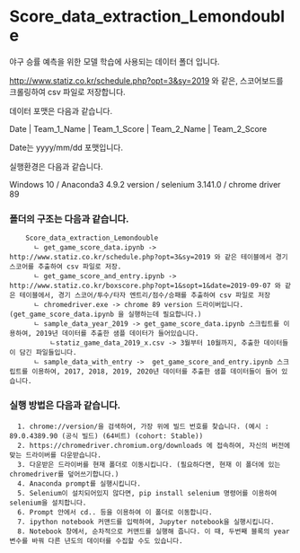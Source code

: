 # Score_data_extraction_Lemondouble

야구 승률 예측을 위한 모델 학습에 사용되는 데이터 폴더 입니다.

http://www.statiz.co.kr/schedule.php?opt=3&sy=2019 와 같은, 스코어보드를 크롤링하여 csv 파일로 저장합니다.

데이터 포맷은 다음과 같습니다.

Date | Team_1_Name | Team_1_Score | Team_2_Name | Team_2_Score

Date는 yyyy/mm/dd 포맷입니다. 

실행환경은 다음과 같습니다.

Windows 10 / Anaconda3 4.9.2 version / selenium 3.141.0 / chrome driver 89

### 폴더의 구조는 다음과 같습니다.
```
    Score_data_extraction_Lemondouble
      ㄴ get_game_score_data.ipynb -> http://www.statiz.co.kr/schedule.php?opt=3&sy=2019 와 같은 테이블에서 경기 스코어를 추출하여 csv 파일로 저장.
      ㄴ get_game_score_and_entry.ipynb ->  http://www.statiz.co.kr/boxscore.php?opt=1&sopt=1&date=2019-09-07 와 같은 테이블에서, 경기 스코어/투수/타자 엔트리/점수/승패를 추출하여 csv 파일로 저장
      ㄴ chromedriver.exe -> chrome 89 version 드라이버입니다. (get_game_score_data.ipynb 을 실행하는데 필요합니다.)
      ㄴ sample_data_year_2019 -> get_game_score_data.ipynb 스크립트를 이용하여, 2019년 데이터를 추출한 샘플 데이터가 들어있습니다.
          ㄴstatiz_game_data_2019_x.csv -> 3월부터 10월까지, 추출한 데이터들이 담긴 파일들입니다.
      ㄴ sample_data_with_entry ->  get_game_score_and_entry.ipynb 스크립트를 이용하여, 2017, 2018, 2019, 2020년 데이터를 추출한 샘플 데이터들이 들어 있습니다.
```              
 
### 실행 방법은 다음과 같습니다.
```
  1. chrome://version/을 검색하여, 가장 위에 빌드 번호를 찾습니다. (예시 : 89.0.4389.90 (공식 빌드) (64비트) (cohort: Stable))
  2. https://chromedriver.chromium.org/downloads 에 접속하여, 자신의 버전에 맞는 드라이버를 다운받습니다.
  3. 다운받은 드라이버를 현재 폴더로 이동시킵니다. (필요하다면, 현재 이 폴더에 있는 chromedriver를 덮어쓰기합니다.)
  4. Anaconda prompt를 실행시킵니다.
  5. Selenium이 설치되어있지 않다면, pip install selenium 명령어를 이용하여 selenium을 설치합니다.
  6. Prompt 안에서 cd.. 등을 이용하여 이 폴더로 이동합니다.
  7. ipython notebook 커맨드를 입력하여, Jupyter notebook을 실행시킵니다.
  8. Notebook 창에서, 순차적으로 커맨드를 실행해 줍니다. 이 때, 두번째 블록의 year 변수를 바꿔 다른 년도의 데이터를 수집할 수도 있습니다.
```
